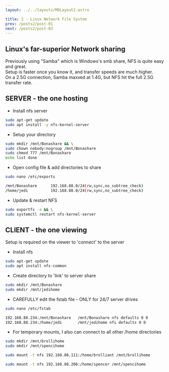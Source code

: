 ```yaml
---
layout: ../../layouts/MDLayout2.astro

title: 2 - Linux Network File System
prev: /posts2/post-01
next: /posts2/post-03
---
```



## Linux's far-superior Network sharing

Previously using "Samba" which is Windows's smb share, NFS is quite easy and great. <br>
Setup is faster once you know it, and transfer speeds are much higher. <br>
On a 2.5G connection, Samba maxxed at 1.4G, but NFS hit the full 2.5G transfer rate.


## SERVER - the one hosting
- Install nfs server
```sh
sudo apt-get update
sudo apt install -y nfs-kernel-server
```
- Setup your directory
```sh
sudo mkdir /mnt/Bonashare && \
sudo chown nobody:nogroup /mnt/Bonashare
sudo chmod 777 /mnt/Bonashare
echo list done
```
- Open config file & add directories to share
```sh
sudo nano /etc/exports
```
```sh
/mnt/Bonashare      192.168.88.0/24(rw,sync,no_subtree_check)
/home/jedi          192.168.88.0/24(rw,sync,no_subtree_check)
```
- Update & restart NFS
```sh
sudo exportfs -a && \
sudo systemctl restart nfs-kernel-server
```


## CLIENT - the one viewing <br>
Setup is required on the viewer to 'connect' to the server
- Install nfs
```sh
sudo apt-get update
sudo apt install nfs-common
```
- Create directory to 'link' to server share
```sh
sudo mkdir /mnt/Bonashare
sudo mkdir /mnt/jedihome
```
-  CAREFULLY edit the fstab file - ONLY for 24/7 server drives
```sh
sudo nano /etc/fstab
```
```sh
192.168.88.234:/mnt/Bonashare	/mnt/Bonashare nfs defaults 0 0
192.168.88.234:/home/jedi	    /mnt/jedihome nfs defaults 0 0
```
- For temporary mounts, I also can connect to all other /home directories
```sh
sudo mkdir /mnt/brollihome
sudo mkdir /mnt/spencihome
```
```sh
sudo mount -t nfs 192.168.88.111:/home/brolliant /mnt/brollihome
```
```sh
sudo mount -t nfs 192.168.88.206:/home/spencer /mnt/spencihome
```
